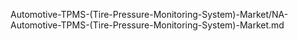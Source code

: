


Automotive-TPMS-(Tire-Pressure-Monitoring-System)-Market/NA-Automotive-TPMS-(Tire-Pressure-Monitoring-System)-Market.md
